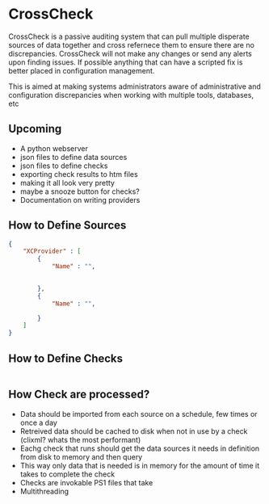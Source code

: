 # CrossCheck
CrossCheck is a passive auditing system that can pull multiple disperate sources of data 
together and cross refernece them to ensure there are no discrepancies. CrossCheck will not
make any changes or send any alerts upon finding issues. If possible anything that 
can have a scripted fix is better placed in configuration management. 

This is aimed at making systems administrators aware of administrative and configuration
discrepancies when working with multiple tools, databases, etc


## Upcoming
* A python webserver 
* json files to define data sources
* json files to define checks
* exporting check results to htm files
* making it all look very pretty
* maybe a snooze button for checks?
* Documentation on writing providers

## How to Define Sources
```json
{
	"XCProvider" : [
		{
			"Name" : "",
			

		},
		{
			"Name" : "",

		}
	]
}
```

## How to Define Checks
```json

```

## How Check are processed?

* Data should be imported from each source on a schedule, few times or once a day
* Retreived data should be cached to disk when not in use by a check (clixml? whats the most performant)
* Eachg check that runs should get the data sources it needs in definition from disk to memory and then query
* This way only data that is needed is in memory for the amount of time it takes to complete the check
* Checks are invokable PS1 files that take 
* Multithreading